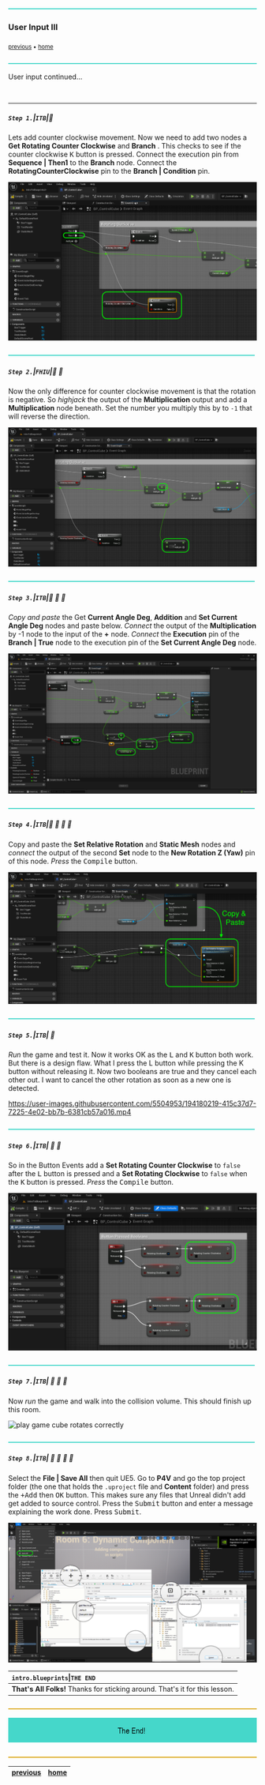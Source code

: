 ![](../images/line3.png)

### User Input III

<sub>[previous](../user-input-ii/README.md#user-content-user-input-ii) • [home](../README.md#user-content-ue4-blueprints)</sub>

![](../images/line3.png)

User input continued...

<br>

---


##### `Step 1.`\|`ITB`|:small_blue_diamond:

Lets add counter clockwise movement. Now we need to add two nodes a **Get Rotating Counter Clockwise** and **Branch** . This checks to see if the counter clockwise <kbd>K</kbd> button is pressed. Connect the execution pin from **Sequence | Then1** to the **Branch** node.  Connect the **RotatingCounterClockwise** pin to the **Branch | Condition** pin. 

![add get rotating counter clockwise and a branch node](images/CheckCounterClockWiseMovementRm16.png)

![](../images/line2.png)

##### `Step 2.`\|`FHIU`|:small_blue_diamond: :small_blue_diamond: 

Now the only difference for counter clockwise movement is that the rotation is negative. So *highjack* the output of the **Multiplication** output and add a **Multiplication** node beneath. Set the number you multiply this by to `-1` that will reverse the direction.

![add float multiplication node](images/HighJackMultRm16.png)

![](../images/line2.png)

##### `Step 3.`\|`ITB`|:small_blue_diamond: :small_blue_diamond: :small_blue_diamond:

*Copy and paste* the Get **Current Angle Deg**, **Addition** and **Set Current Angle Deg** nodes and paste below. *Connect* the output of the **Multiplication** by -1 node to the input of the **+** node. *Connect* the **Execution** pin of the **Branch | True** node to the execution pin of the **Set Current Angle Deg** node.

![connect pins](images/CopyCurrentAngleRm16.png)

![](../images/line2.png)

##### `Step 4.`\|`ITB`|:small_blue_diamond: :small_blue_diamond: :small_blue_diamond: :small_blue_diamond:

Copy and paste the **Set Relative Rotation** and **Static Mesh** nodes and *connect* the output of the second **Set** node to the **New Rotation Z (Yaw)** pin of this node. *Press* the <kbd>Compile</kbd> button.

![copy set relative rotation node](images/CopySetRelativeLocationRm16.png)

![](../images/line2.png)

##### `Step 5.`\|`ITB`| :small_orange_diamond:

*Run* the game and test it. Now it works OK as the <kbd>L</kbd> and <kbd>K</kbd> button both work. But there is a design flaw. What I press the L button while pressing the K button without releasing it. Now two booleans are true and they cancel each other out. I want to cancel the other rotation as soon as a new one is detected.

https://user-images.githubusercontent.com/5504953/194180219-415c37d7-7225-4e02-bb7b-6381cb57a016.mp4

![](../images/line2.png)

##### `Step 6.`\|`ITB`| :small_orange_diamond: :small_blue_diamond:

So in the Button Events add a **Set Rotating Counter Clockwise** to `false` after the <kbd>L</kbd> button is pressed and a **Set Rotating Clockwise** to `false` when the <kbd>K</kbd> button is pressed. *Press* the <kbd>Compile</kbd> button.

![set rotating counter clockwise to false](images/TurnOffOtherDirectionRm16.png)

![](../images/line2.png)

##### `Step 7.`\|`ITB`| :small_orange_diamond: :small_blue_diamond: :small_blue_diamond:

Now *run* the game and walk into the collision volume. This should finish up this room.

![play game cube rotates correctly](images/RotateCubeClockwise.gif)

![](../images/line2.png)

##### `Step 8.`\|`ITB`| :small_orange_diamond: :small_blue_diamond: :small_blue_diamond: :small_blue_diamond:

Select the **File | Save All** then quit UE5.   Go to **P4V** and go the top project folder (the one that holds the `.uproject` file and **Content** folder) and press the <kbd>+Add</kbd> then <kbd>OK</kbd> button.  This makes sure any files that Unreal didn't add get added to source control. Press the <kbd>Submit</kbd> button and enter a message explaining the work done.  Press <kbd>Submit</kbd>.

![save all and submit to perforce in P4V](images/submitP4.png)

| `intro.blueprints`\|`THE END`| 
| :--- |
| **That's All Folks!** Thanks for sticking around. That's it for this lesson. |

![](../images/line.png)

<!-- <img src="https://via.placeholder.com/1000x100/45D7CA/000000/?text=The End!"> -->
![next up next tile](images/banner.png)

![](../images/line.png)

| [previous](../user-input-ii/README.md#user-content-user-input-ii)| [home](../README.md#user-content-ue4-blueprints) |
|---|---|
